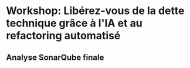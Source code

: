 # Workshop: Libérez-vous de la dette technique grâce à l'IA et au refactoring automatisé

## Analyse SonarQube finale